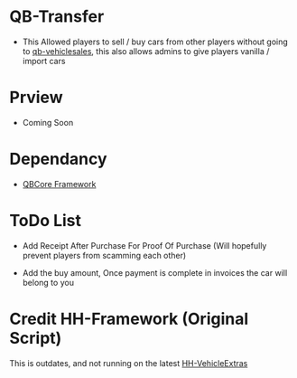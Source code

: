 # QB-Transfer

- This Allowed players to sell / buy cars from other players without going to [qb-vehiclesales](https://github.com/qbcore-framework/qb-vehiclesales), this also allows admins to give players vanilla / import cars

# Prview

- Coming Soon

# Dependancy

- [QBCore Framework](https://github.com/qbcore-framework/qb-core)

# ToDo List

- Add Receipt After Purchase For Proof Of Purchase (Will hopefully prevent players from scamming each other)

- Add the buy amount, Once payment is complete in invoices the car will belong to you

# Credit HH-Framework (Original Script)

This is outdates, and not running on the latest [HH-VehicleExtras](https://forum.cfx.re/t/qb-hh-vehicle-extras-release-free/4768054)
